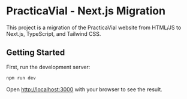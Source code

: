 # PracticaVial - Next.js Migration

This project is a migration of the PracticaVial website from HTML/JS to Next.js, TypeScript, and Tailwind CSS.

## Getting Started

First, run the development server:

```bash
npm run dev
```

Open [http://localhost:3000](http://localhost:3000) with your browser to see the result.
